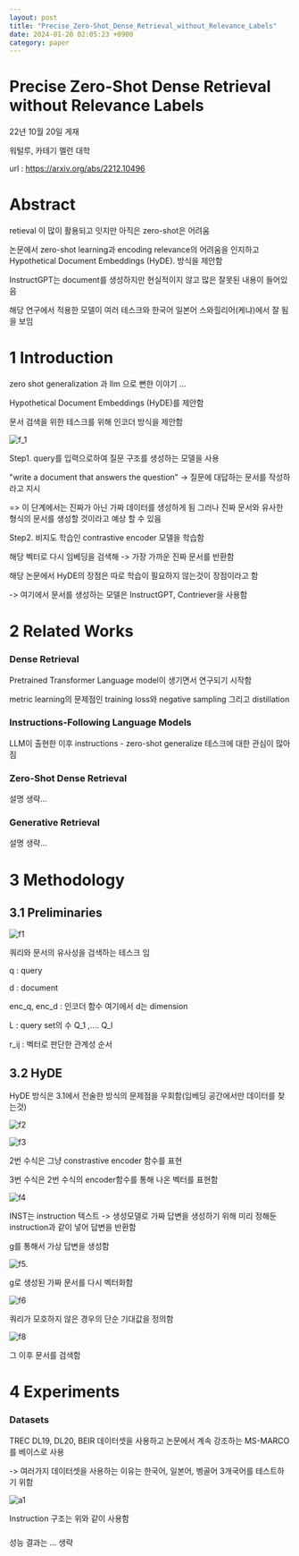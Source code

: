 ```yaml
---
layout: post
title: "Precise_Zero-Shot_Dense_Retrieval_without_Relevance_Labels"
date: 2024-01-20 02:05:23 +0900
category: paper
---
```


# Precise Zero-Shot Dense Retrieval without Relevance Labels



22년 10월 20일 게재 

워털루, 카테기 멜런 대학

url : https://arxiv.org/abs/2212.10496



# Abstract

retieval 이 많이 활용되고 잇지만 아직은 zero-shot은 어려움 

논문에서 zero-shot learning과 encoding relevance의 어려움을 인지하고  Hypothetical Document
Embeddings (HyDE). 방식을 제안함 

InstructGPT는 document를 생성하지만 현실적이지 않고 많은 잘못된 내용이 들어있음 



해당 연구에서 적용한 모델이 여러 테스크와 한국어 일본어 스와힐리어(케냐)에서 잘 됨을 보임 


# 1 Introduction

zero shot generalization 과 llm 으로 뻔한 이야기 ...

Hypothetical Document Embeddings (HyDE)를 제안함

 

문서 검색을 위한 테스크를 위해 인코더 방식을 제안함 

![f_1](F:\code\whtngus.github.io\img\2024\Precise_Zero-Shot_Dense_Retrieval_without_Relevance_Labels\f_1.png)

Step1. query를 입력으로하여 질문 구조를 생성하는 모델을 사용 

"write a document that answers the question" -> 질문에 대답하는 문서를 작성하라고 지시 

=> 이 단계에서는 진짜가 아닌 가짜 데이터를 생성하게 됨 그러나 진짜 문서와 유사한 형식의 문서를 생성할 것이라고 예상 할 수 있음 

Step2. 비지도 학습인 contrastive encoder  모델을 학습함 

해당 벡터로 다시 임베딩을 검색해 -> 가장 가까운 진짜 문서를 반환함 



해당 논문에서 HyDE의 장점은 따로 학습이 필요하지 않는것이 장점이라고 함 

-> 여기에서 문서를 생성하는 모델은 InstructGPT, Contriever을 사용함 



# 2 Related Works

### Dense Retrieval 

Pretrained Transformer Language model이 생기면서 연구되기 시작함 

metric learning의 문제점인 training loss와 negative sampling 그리고 distillation

### Instructions-Following Language Models

LLM이 출현한 이후 instructions - zero-shot generalize 테스크에 대한 관심이 많아짐 

### Zero-Shot Dense Retrieval

설명 생략...

### Generative Retrieval 

설명 생략...



# 3 Methodology

## 3.1 Preliminaries

![f1](F:\code\whtngus.github.io\img\2024\Precise_Zero-Shot_Dense_Retrieval_without_Relevance_Labels\f1.png)

쿼리와 문서의 유사성을 검색하는 테스크 임

q : query

d : document

enc_q, enc_d : 인코더 함수  여기에서 d는 dimension

L : query set의 수 Q_1 ,.... Q_l 

r_ij :  벡터로 판단한 관계성 순서 



## 3.2 HyDE

HyDE 방식은 3.1에서 전술한 방식의 문제점을 우회함(임베딩 공간에서만 데이터를 찾는것)

 ![f2](F:\code\whtngus.github.io\img\2024\Precise_Zero-Shot_Dense_Retrieval_without_Relevance_Labels\f2.png)

![f3](F:\code\whtngus.github.io\img\2024\Precise_Zero-Shot_Dense_Retrieval_without_Relevance_Labels\f3.png)

2번 수식은 그냥 constrastive encoder 함수를 표현  

3번 수식은 2번 수식의 encoder함수를 통해 나온 벡터를 표현함 

![f4](F:\code\whtngus.github.io\img\2024\Precise_Zero-Shot_Dense_Retrieval_without_Relevance_Labels\f4.png)

INST는 instruction 텍스트  -> 생성모델로 가짜 답변을 생성하기 위해 미리 정해둔 instruction과 같이 넣어 답변을 반환함 

g를 통해서 가상 답변을 생성함 

![f5.](F:\code\whtngus.github.io\img\2024\Precise_Zero-Shot_Dense_Retrieval_without_Relevance_Labels\f5..png)

g로 생성된 가짜 문서를 다시 벡터화함 

![f6](F:\code\whtngus.github.io\img\2024\Precise_Zero-Shot_Dense_Retrieval_without_Relevance_Labels\f6.png)

쿼리가 모호하지 않은 경우의 단순 기대값을 정의함 

![f8](F:\code\whtngus.github.io\img\2024\Precise_Zero-Shot_Dense_Retrieval_without_Relevance_Labels\f8.png)

그 이후 문서를 검색함 



# 4 Experiments

### Datasets

TREC DL19, DL20, BEIR 데이터셋을 사용하고 논문에서 계속 강조하는 MS-MARCO를 베이스로 사용

-> 여러가지 데이터셋을 사용하는 이유는 한국어, 일본어, 벵골어 3개국어를 테스트하기 위함 

![a1](F:\code\whtngus.github.io\img\2024\Precise_Zero-Shot_Dense_Retrieval_without_Relevance_Labels\a1.png)

Instruction 구조는 위와 같이 사용함 

### 

성능 결과는 ... 생략 


